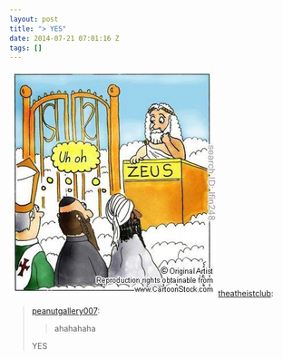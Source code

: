 ```yaml
---
layout: post
title: "> YES"
date: 2014-07-21 07:01:16 Z
tags: []
---
```

![](/media/2014/07/92411671165.jpg)
[theatheistclub](http://theatheistclub.tumblr.com/post/23142198686/peanutgallery007-ahahahaha-yes):

> [peanutgallery007](http://peanutgallery007.tumblr.com/post/23141647996/ahahahaha):
> 
> > ahahahaha
> 
> YES
